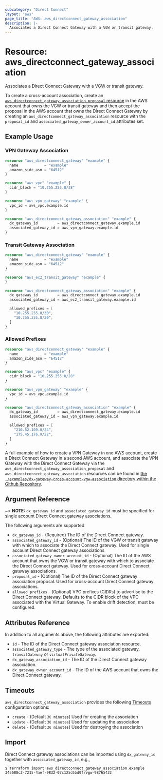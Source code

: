 ```yaml
---
subcategory: "Direct Connect"
layout: "aws"
page_title: "AWS: aws_directconnect_gateway_association"
description: |-
  Associates a Direct Connect Gateway with a VGW or transit gateway.
---
```


# Resource: aws_directconnect_gateway_association

Associates a Direct Connect Gateway with a VGW or transit gateway.

To create a cross-account association, create an [`aws_directconnect_gateway_association_proposal` resource](/docs/providers/aws/r/dx_gateway_association_proposal.html)
in the AWS account that owns the VGW or transit gateway and then accept the proposal in the AWS account that owns the Direct Connect Gateway
by creating an `aws_directconnect_gateway_association` resource with the `proposal_id` and `associated_gateway_owner_account_id` attributes set.

## Example Usage

### VPN Gateway Association

```terraform
resource "aws_directconnect_gateway" "example" {
  name            = "example"
  amazon_side_asn = "64512"
}

resource "aws_vpc" "example" {
  cidr_block = "10.255.255.0/28"
}

resource "aws_vpn_gateway" "example" {
  vpc_id = aws_vpc.example.id
}

resource "aws_directconnect_gateway_association" "example" {
  dx_gateway_id         = aws_directconnect_gateway.example.id
  associated_gateway_id = aws_vpn_gateway.example.id
}
```

### Transit Gateway Association

```terraform
resource "aws_directconnect_gateway" "example" {
  name            = "example"
  amazon_side_asn = "64512"
}

resource "aws_ec2_transit_gateway" "example" {
}

resource "aws_directconnect_gateway_association" "example" {
  dx_gateway_id         = aws_directconnect_gateway.example.id
  associated_gateway_id = aws_ec2_transit_gateway.example.id

  allowed_prefixes = [
    "10.255.255.0/30",
    "10.255.255.8/30",
  ]
}
```

### Allowed Prefixes

```terraform
resource "aws_directconnect_gateway" "example" {
  name            = "example"
  amazon_side_asn = "64512"
}

resource "aws_vpc" "example" {
  cidr_block = "10.255.255.0/28"
}

resource "aws_vpn_gateway" "example" {
  vpc_id = aws_vpc.example.id
}

resource "aws_directconnect_gateway_association" "example" {
  dx_gateway_id         = aws_directconnect_gateway.example.id
  associated_gateway_id = aws_vpn_gateway.example.id

  allowed_prefixes = [
    "210.52.109.0/24",
    "175.45.176.0/22",
  ]
}
```

A full example of how to create a VPN Gateway in one AWS account, create a Direct Connect Gateway in a second AWS account, and associate the VPN Gateway with the Direct Connect Gateway via the `aws_directconnect_gateway_association_proposal` and `aws_directconnect_gateway_association` resources can be found in [the `./examples/dx-gateway-cross-account-vgw-association` directory within the Github Repository](https://github.com/hashicorp/terraform-provider-aws/tree/main/examples/dx-gateway-cross-account-vgw-association).

## Argument Reference

~> **NOTE:** `dx_gateway_id` and `associated_gateway_id` must be specified for single account Direct Connect gateway associations.

The following arguments are supported:

* `dx_gateway_id` - (Required) The ID of the Direct Connect gateway.
* `associated_gateway_id` - (Optional) The ID of the VGW or transit gateway with which to associate the Direct Connect gateway.
Used for single account Direct Connect gateway associations.
* `associated_gateway_owner_account_id` - (Optional) The ID of the AWS account that owns the VGW or transit gateway with which to associate the Direct Connect gateway.
Used for cross-account Direct Connect gateway associations.
* `proposal_id` - (Optional) The ID of the Direct Connect gateway association proposal.
Used for cross-account Direct Connect gateway associations.
* `allowed_prefixes` - (Optional) VPC prefixes (CIDRs) to advertise to the Direct Connect gateway. Defaults to the CIDR block of the VPC associated with the Virtual Gateway. To enable drift detection, must be configured.

## Attributes Reference

In addition to all arguments above, the following attributes are exported:

* `id` - The ID of the Direct Connect gateway association resource.
* `associated_gateway_type` - The type of the associated gateway, `transitGateway` or `virtualPrivateGateway`.
* `dx_gateway_association_id` - The ID of the Direct Connect gateway association.
* `dx_gateway_owner_account_id` - The ID of the AWS account that owns the Direct Connect gateway.

## Timeouts

`aws_directconnect_gateway_association` provides the following
[Timeouts](https://www.terraform.io/docs/configuration/blocks/resources/syntax.html#operation-timeouts) configuration options:

- `create` - (Default `30 minutes`) Used for creating the association
- `update` - (Default `30 minutes`) Used for updating the association
- `delete` - (Default `30 minutes`) Used for destroying the association

## Import

Direct Connect gateway associations can be imported using `dx_gateway_id` together with `associated_gateway_id`,
e.g.,

```
$ terraform import aws_directconnect_gateway_association.example 345508c3-7215-4aef-9832-07c125d5bd0f/vgw-98765432
```

